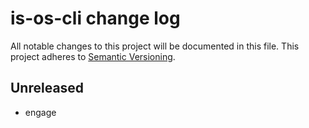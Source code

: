 # is-os-cli change log

All notable changes to this project will be documented in this file.
This project adheres to [Semantic Versioning](http://semver.org/).

## Unreleased
* engage
